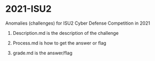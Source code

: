 # 2021-ISU2
Anomalies (challenges) for ISU2 Cyber Defense Competition in 2021

1. Description.md is the description of the challenge

1. Process.md is how to get the answer or flag

1. grade.md is the answer/flag
